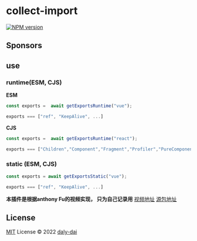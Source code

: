 # collect-import

[![NPM version](https://img.shields.io/npm/v/collect-import?color=a1b858&label=)](https://www.npmjs.com/package/collect-import)

## Sponsors

## use

### runtime(ESM, CJS)

**ESM**
```javascript
const exports =  await getExportsRuntime("vue");

exports === ["ref", "KeepAlive", ...]
```
**CJS**
```javascript
const exports =  await getExportsRuntime("react");

exports === ["Children","Component","Fragment","Profiler","PureComponent",...];
```
### static (ESM, CJS)
```javascript
const exports = await getExportsStatic("vue");

exports === ["ref", "KeepAlive", ...]
```



**本插件是根据anthony Fu的视频实现， 只为自己记录用**
[视频地址](https://www.bilibili.com/video/BV1Z34y1H7fJ?spm_id_from=333.999.0.0)
[源包地址](https://www.npmjs.com/package/pkg-exports)

## License

[MIT](./LICENSE) License © 2022 [daly-dai](https://github.com/daly-dai)
